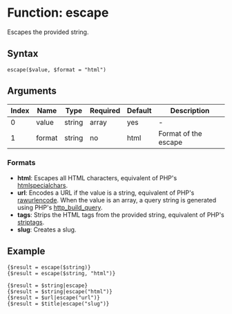 # Function: escape

Escapes the provided string.

## Syntax

```escape($value, $format = "html")```

## Arguments

|Index|Name|Type|Required|Default|Description|
|---|---|---|---|---|---|
|0|value|string|array|yes|-|String to escape|
|1|format|string|no|html|Format of the escape|

### Formats

- __html__: Escapes all HTML characters, equivalent of PHP's [htmlspecialchars](http://php.net/manual/en/function.htmlspecialchars.php).
- __url__: Encodes a URL if the value is a string, equivalent of PHP's [rawurlencode](http://php.net/manual/en/function.rawurlencode.php). 
When the value is an array, a query string is generated using PHP's [http_build_query](http://php.net/manual/en/function.http_build_query.php). 
- __tags__: Strips the HTML tags from the provided string, equivalent of PHP's [striptags](http://php.net/manual/en/function.striptags.php). 
- __slug__: Creates a slug.

## Example

```
{$result = escape($string)}
{$result = escape($string, "html")}

{$result = $string|escape}
{$result = $string|escape("html")}
{$result = $url|escape("url")}
{$result = $title|escape("slug")}
```
